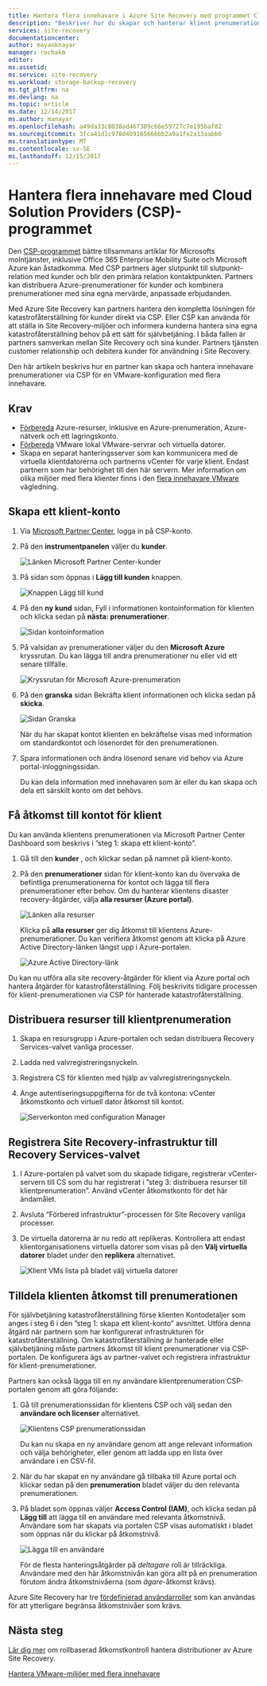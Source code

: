 ```yaml
---
title: Hantera flera innehavare i Azure Site Recovery med programmet Cloud Solution Providers (CSP) | Microsoft Docs
description: "Beskriver hur du skapar och hanterar klient prenumerationer via CSP och distribuerar Azure Site Recovery i en inställning för flera innehavare"
services: site-recovery
documentationcenter: 
author: mayanknayar
manager: rochakm
editor: 
ms.assetid: 
ms.service: site-recovery
ms.workload: storage-backup-recovery
ms.tgt_pltfrm: na
ms.devlang: na
ms.topic: article
ms.date: 12/14/2017
ms.author: manayar
ms.openlocfilehash: a49da33c8038ad467389c66e59727c7e195baf82
ms.sourcegitcommit: 3fca41d1c978d4b9165666bb2a9a1fe2a13aabb6
ms.translationtype: MT
ms.contentlocale: sv-SE
ms.lasthandoff: 12/15/2017
---
```

# <a name="manage-multi-tenancy-with-the-cloud-solution-provider-csp-program"></a>Hantera flera innehavare med Cloud Solution Providers (CSP)-programmet

Den [CSP-programmet](https://partner.microsoft.com/en-US/cloud-solution-provider) bättre tillsammans artiklar för Microsofts molntjänster, inklusive Office 365 Enterprise Mobility Suite och Microsoft Azure kan åstadkomma. Med CSP partners äger slutpunkt till slutpunkt-relation med kunder och blir den primära relation kontaktpunkten. Partners kan distribuera Azure-prenumerationer för kunder och kombinera prenumerationer med sina egna mervärde, anpassade erbjudanden.

Med Azure Site Recovery kan partners hantera den kompletta lösningen för katastrofåterställning för kunder direkt via CSP. Eller CSP kan använda för att ställa in Site Recovery-miljöer och informera kunderna hantera sina egna katastrofåterställning behov på ett sätt för självbetjäning. I båda fallen är partners samverkan mellan Site Recovery och sina kunder. Partners tjänsten customer relationship och debitera kunder för användning i Site Recovery.

Den här artikeln beskrivs hur en partner kan skapa och hantera innehavare prenumerationer via CSP för en VMware-konfiguration med flera innehavare.

## <a name="prerequisites"></a>Krav

- [Förbereda](tutorial-prepare-azure.md) Azure-resurser, inklusive en Azure-prenumeration, Azure-nätverk och ett lagringskonto.
- [Förbereda](tutorial-prepare-on-premises-vmware.md) VMware lokal VMware-servrar och virtuella datorer.
- Skapa en separat hanteringsserver som kan kommunicera med de virtuella klientdatorerna och partnerns vCenter för varje klient. Endast partnern som har behörighet till den här servern. Mer information om olika miljöer med flera klienter finns i den [flera innehavare VMware](site-recovery-multi-tenant-support-vmware-using-csp.md) vägledning.

## <a name="create-a-tenant-account"></a>Skapa ett klient-konto

1. Via [Microsoft Partner Center](https://partnercenter.microsoft.com/), logga in på CSP-konto.

2. På den **instrumentpanelen** väljer du **kunder**.

    ![Länken Microsoft Partner Center-kunder](./media/site-recovery-manage-multi-tenancy-with-csp/csp-dashboard-display.png)

3. På sidan som öppnas i **Lägg till kunden** knappen.

    ![Knappen Lägg till kund](./media/site-recovery-manage-multi-tenancy-with-csp/add-new-customer.png)

4. På den **ny kund** sidan, Fyll i informationen kontoinformation för klienten och klicka sedan på **nästa: prenumerationer**.

    ![Sidan kontoinformation](./media/site-recovery-manage-multi-tenancy-with-csp/customer-add-filled.png)

5. På valsidan av prenumerationer väljer du den **Microsoft Azure** kryssrutan. Du kan lägga till andra prenumerationer nu eller vid ett senare tillfälle.

    ![Kryssrutan för Microsoft Azure-prenumeration](./media/site-recovery-manage-multi-tenancy-with-csp/azure-subscription-selection.png)

6. På den **granska** sidan Bekräfta klient informationen och klicka sedan på **skicka**.

    ![Sidan Granska](./media/site-recovery-manage-multi-tenancy-with-csp/customer-summary-page.png)  

    När du har skapat kontot klienten en bekräftelse visas med information om standardkontot och lösenordet för den prenumerationen.

7. Spara informationen och ändra lösenord senare vid behov via Azure portal-inloggningssidan.  

    Du kan dela information med innehavaren som är eller du kan skapa och dela ett särskilt konto om det behövs.

## <a name="access-the-tenant-account"></a>Få åtkomst till kontot för klient

Du kan använda klientens prenumerationen via Microsoft Partner Center Dashboard som beskrivs i ”steg 1: skapa ett klient-konto”.

1. Gå till den **kunder** , och klickar sedan på namnet på klient-konto.

2. På den **prenumerationer** sidan för klient-konto kan du övervaka de befintliga prenumerationerna för kontot och lägga till flera prenumerationer efter behov. Om du hanterar klientens disaster recovery-åtgärder, välja **alla resurser (Azure portal)**.

    ![Länken alla resurser](./media/site-recovery-manage-multi-tenancy-with-csp/all-resources-select.png)  

    Klicka på **alla resurser** ger dig åtkomst till klientens Azure-prenumerationer. Du kan verifiera åtkomst genom att klicka på Azure Active Directory-länken längst upp i Azure-portalen.

    ![Azure Active Directory-länk](./media/site-recovery-manage-multi-tenancy-with-csp/aad-admin-display.png)

Du kan nu utföra alla site recovery-åtgärder för klient via Azure portal och hantera åtgärder för katastrofåterställning. Följ beskrivits tidigare processen för klient-prenumerationen via CSP för hanterade katastrofåterställning.

## <a name="deploy-resources-to-the-tenant-subscription"></a>Distribuera resurser till klientprenumeration
1. Skapa en resursgrupp i Azure-portalen och sedan distribuera Recovery Services-valvet vanliga processer.

2. Ladda ned valvregistreringsnyckeln.

3. Registrera CS för klienten med hjälp av valvregistreringsnyckeln.

4. Ange autentiseringsuppgifterna för de två kontona: vCenter åtkomstkonto och virtuell dator åtkomst till kontot.

    ![Serverkonton med configuration Manager](./media/site-recovery-manage-multi-tenancy-with-csp/config-server-account-display.png)

## <a name="register-site-recovery-infrastructure-to-the-recovery-services-vault"></a>Registrera Site Recovery-infrastruktur till Recovery Services-valvet
1. I Azure-portalen på valvet som du skapade tidigare, registrerar vCenter-servern till CS som du har registrerat i ”steg 3: distribuera resurser till klientprenumeration”. Använd vCenter åtkomstkonto för det här ändamålet.
2. Avsluta ”Förbered infrastruktur”-processen för Site Recovery vanliga processer.
3. De virtuella datorerna är nu redo att replikeras. Kontrollera att endast klientorganisationens virtuella datorer som visas på den **Välj virtuella datorer** bladet under den **replikera** alternativet.

    ![Klient VMs lista på bladet välj virtuella datorer](./media/site-recovery-manage-multi-tenancy-with-csp/tenant-vm-display.png)

## <a name="assign-tenant-access-to-the-subscription"></a>Tilldela klienten åtkomst till prenumerationen

För självbetjäning katastrofåterställning förse klienten Kontodetaljer som anges i steg 6 i den ”steg 1: skapa ett klient-konto” avsnittet. Utföra denna åtgärd när partnern som har konfigurerat infrastrukturen för katastrofåterställning. Om katastrofåterställning är hanterade eller självbetjäning måste partners åtkomst till klient prenumerationer via CSP-portalen. De konfigurera ägs av partner-valvet och registrera infrastruktur för klient-prenumerationer.

Partners kan också lägga till en ny användare klientprenumeration CSP-portalen genom att göra följande:

1. Gå till prenumerationssidan för klientens CSP och välj sedan den **användare och licenser** alternativet.

    ![Klientens CSP prenumerationssidan](./media/site-recovery-manage-multi-tenancy-with-csp/users-and-licences.png)

    Du kan nu skapa en ny användare genom att ange relevant information och välja behörigheter, eller genom att ladda upp en lista över användare i en CSV-fil.

2. När du har skapat en ny användare gå tillbaka till Azure portal och klickar sedan på den **prenumeration** bladet väljer du den relevanta prenumerationen.

3. På bladet som öppnas väljer **Access Control (IAM)**, och klicka sedan på **Lägg till** att lägga till en användare med relevanta åtkomstnivå.      
    Användare som har skapats via portalen CSP visas automatiskt i bladet som öppnas när du klickar på åtkomstnivå.

    ![Lägga till en användare](./media/site-recovery-manage-multi-tenancy-with-csp/add-user-subscription.png)

    För de flesta hanteringsåtgärder på *deltagare* roll är tillräckliga. Användare med den här åtkomstnivån kan göra allt på en prenumeration förutom ändra åtkomstnivåerna (som *ägare*-åtkomst krävs).

  Azure Site Recovery har tre [fördefinierad användarroller](site-recovery-role-based-linked-access-control.md) som kan användas för att ytterligare begränsa åtkomstnivåer som krävs.

## <a name="next-steps"></a>Nästa steg
  [Lär dig mer](site-recovery-role-based-linked-access-control.md) om rollbaserad åtkomstkontroll hantera distributioner av Azure Site Recovery.

  [Hantera VMware-miljöer med flera innehavare](site-recovery-multi-tenant-support-vmware-using-csp.md)
